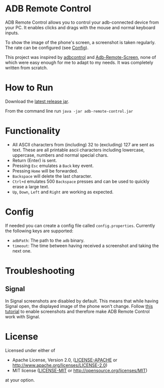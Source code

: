 # ADB Remote Control

ADB Remote Control allows you to control your adb-connected device from your PC.
It enables clicks and drags with the mouse and normal keyboard inputs.

To show the image of the phone's screen, a screenshot is taken regularly.
The rate can be configured (see [Config](#config)).

This project was inspired by [adbcontrol](http://marian.schedenig.name/2014/07/03/remote-control-your-android-phone-through-adb/)
and [Adb-Remote-Screen](https://github.com/MajeurAndroid/Adb-Remote-Screen), none of which were easy enough for me to
adapt to my needs.
It was completely written from scratch.

# How to Run

Download the [latest release jar](https://github.com/oberien/adb-remote-control/releases/download/v0.1.1/adb-remote-control.jar).

From the command line run `java -jar adb-remote-control.jar`

# Functionality

* All ASCII characters from (including) 32 to (excluding) 127 are sent as text.
  These are all printable ascii characters including lowercase, uppercase,
  numbers and normal special chars.
* Return (Enter) is sent.
* Pressing `Esc` emulates a `Back` key event.
* Pressing `Home` will be forwarded.
* `Backspace` will delete the last character.
* `Ctrl+d` emulates 500 `Backspace` presses and can be used to quickly erase
  a large text.
* `Up`, `Down`, `Left` and `Right` are working as expected.

# Config

If needed you can create a config file called `config.properties`.
Currently the following keys are supported:

* `adbPath`: The path to the `adb` binary.
* `timeout`: The time between having received a screenshot and taking the next one.

# Troubleshooting

## Signal

In Signal screenshots are disabled by default.
This means that while having Signal open, the displayed image of the phone
won't change.
Follow [this tutorial](support.whispersystems.org/hc/en-us/articles/213191027-Can-I-take-a-screenshot-)
to enable screenshots and therefore make ADB Remote Control work with Signal.

# License

Licensed under either of

 * Apache License, Version 2.0, ([LICENSE-APACHE](LICENSE-APACHE) or http://www.apache.org/licenses/LICENSE-2.0)
 * MIT license ([LICENSE-MIT](LICENSE-MIT) or http://opensource.org/licenses/MIT)

at your option.
